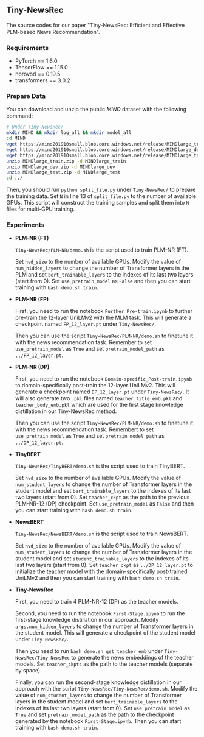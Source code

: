 ## Tiny-NewsRec

The source codes for our paper "Tiny-NewsRec: Efﬁcient and Effective PLM-based News Recommendation".



### Requirements

- PyTorch == 1.6.0
- TensorFlow == 1.15.0
- horovod == 0.19.5
- transformers == 3.0.2



### Prepare Data

You can download and unzip the public *MIND* dataset with the following command:

```bash
# Under Tiny-NewsRec/
mkdir MIND && mkdir log_all && mkdir model_all
cd MIND
wget https://mind201910small.blob.core.windows.net/release/MINDlarge_train.zip
wget https://mind201910small.blob.core.windows.net/release/MINDlarge_dev.zip
wget https://mind201910small.blob.core.windows.net/release/MINDlarge_test.zip
unzip MINDlarge_train.zip -d MINDlarge_train
unzip MINDlarge_dev.zip -d MINDlarge_dev
unzip MINDlarge_test.zip -d MINDlarge_test
cd ../
```

Then, you should run `python split_file.py` under `Tiny-NewsRec/` to prepare the training data. Set `N` in line 13 of `split_file.py` to the number of available GPUs. This script will construct the training samples and split them into `N` files for multi-GPU training.



### Experiments

- **PLM-NR (FT)**

  `Tiny-NewsRec/PLM-NR/demo.sh` is the script used to train PLM-NR (FT).

  Set `hvd_size` to the number of available GPUs. Modify the value of `num_hidden_layers` to change the number of Transformer layers in the PLM and set `bert_trainable_layers` to the indexes of its last two layers (start from 0). Set `use_pretrain_model` as `False` and then you can start training with `bash demo.sh train`.

- **PLM-NR (FP)**

  First, you need to run the notebook `Further_Pre-train.ipynb` to further pre-train the 12-layer UniLMv2 with the MLM task. This will generate a checkpoint named `FP_12_layer.pt` under `Tiny-NewsRec/`. 

  Then you can use the script `Tiny-NewsRec/PLM-NR/demo.sh` to finetune it with the news recommendation task. Remember to set `use_pretrain_model` as `True` and set `pretrain_model_path` as `../FP_12_layer.pt`.

- **PLM-NR (DP)**

  First, you need to run the notebook `Domain-specific_Post-train.ipynb` to domain-specifically post-train the 12-layer UniLMv2. This will generate a checkpoint named `DP_12_layer.pt` under `Tiny-NewsRec/`. It will also generate two `.pkl` files named `teacher_title_emb.pkl` and `teacher_body_emb.pkl` which are used for the first stage knowledge distillation in our Tiny-NewsRec method.

  Then you can use the script `Tiny-NewsRec/PLM-NR/demo.sh` to finetune it with the news recommendation task. Remembert to set `use_pretrain_model` as `True` and set `pretrain_model_path` as `../DP_12_layer.pt`.

- **TinyBERT**

  `Tiny-NewsRec/TinyBERT/demo.sh` is the script used to train TinyBERT.

  Set `hvd_size` to the number of available GPUs. Modify the value of `num_student_layers` to change the number of Transformer layers in the student model and set `bert_trainable_layers` to the indexes of its last two layers (start from 0). Set `teacher_ckpt` as the path to the previous PLM-NR-12 (DP) checkpoint. Set `use_pretrain_model` as `False` and then you can start training with `bash demo.sh train`.

- **NewsBERT**

  `Tiny-NewsRec/NewsBERT/demo.sh` is the script used to train NewsBERT.

  Set `hvd_size` to the number of available GPUs. Modify the value of `num_student_layers` to change the number of Transformer layers in the student model and set `student_trainable_layers` to the indexes of its last two layers (start from 0). Set `teacher_ckpt` as `../DP_12_layer.pt` to initialize the teacher model with the domain-specifically post-trained UniLMv2 and then you can start training with `bash demo.sh train`.

- **Tiny-NewsRec**

  First, you need to train 4 PLM-NR-12 (DP) as the teacher models.

  Second, you need to run the notebook `First-Stage.ipynb` to run the first-stage knowledge distillation in our approach. Modify `args.num_hidden_layers` to change the number of Transformer layers in the student model. This will generate a checkpoint of the student model under `Tiny-NewsRec/`. 

  Then you need to run `bash demo.sh get_teacher_emb` under `Tiny-NewsRec/Tiny-NewsRec` to generate the news embeddings of the teacher models. Set `teacher_ckpts` as the path to the teacher models (separate by space). 

  Finally, you can run the second-stage knowledge distillation in our approach with the script `Tiny-NewsRec/Tiny-NewsRec/demo.sh`. Modify the value of `num_student_layers` to change the number of Transformer layers in the student model and set `bert_trainable_layers` to the indexes of its last two layers (start from 0). Set `use_pretrain_model` as `True` and set `pretrain_model_path` as the path to the checkpoint generated by the notebook  `First-Stage.ipynb`. Then you can start training with `bash demo.sh train`.

